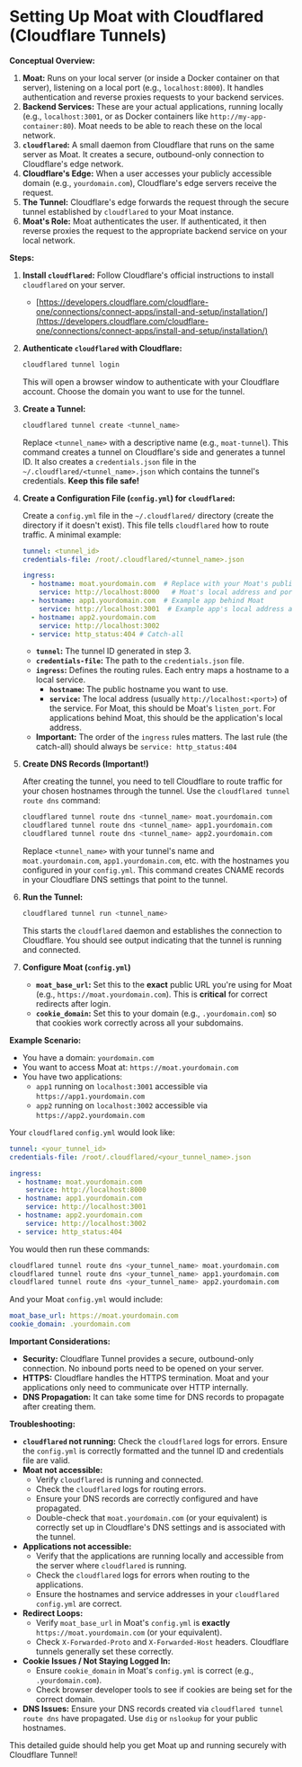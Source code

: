 # Setting Up Moat with Cloudflared (Cloudflare Tunnels)

**Conceptual Overview:**

1.  **Moat:** Runs on your local server (or inside a Docker container on that server), listening on a local port (e.g., `localhost:8000`). It handles authentication and reverse proxies requests to your backend services.
2.  **Backend Services:** These are your actual applications, running locally (e.g., `localhost:3001`, or as Docker containers like `http://my-app-container:80`). Moat needs to be able to reach these on the local network.
3.  **`cloudflared`:** A small daemon from Cloudflare that runs on the same server as Moat. It creates a secure, outbound-only connection to Cloudflare's edge network.
4.  **Cloudflare's Edge:** When a user accesses your publicly accessible domain (e.g., `yourdomain.com`), Cloudflare's edge servers receive the request.
5.  **The Tunnel:** Cloudflare's edge forwards the request through the secure tunnel established by `cloudflared` to your Moat instance.
6.  **Moat's Role:** Moat authenticates the user. If authenticated, it then reverse proxies the request to the appropriate backend service on your local network.

**Steps:**

1.  **Install `cloudflared`:** Follow Cloudflare's official instructions to install `cloudflared` on your server.

    *   [https://developers.cloudflare.com/cloudflare-one/connections/connect-apps/install-and-setup/installation/](https://developers.cloudflare.com/cloudflare-one/connections/connect-apps/install-and-setup/installation/)

2.  **Authenticate `cloudflared` with Cloudflare:**

    ```bash
    cloudflared tunnel login
    ```

    This will open a browser window to authenticate with your Cloudflare account.  Choose the domain you want to use for the tunnel.

3.  **Create a Tunnel:**

    ```bash
    cloudflared tunnel create <tunnel_name>
    ```

    Replace `<tunnel_name>` with a descriptive name (e.g., `moat-tunnel`).  This command creates a tunnel on Cloudflare's side and generates a tunnel ID.  It also creates a `credentials.json` file in the `~/.cloudflared/<tunnel_name>.json` which contains the tunnel's credentials.  **Keep this file safe!**

4.  **Create a Configuration File (`config.yml`) for `cloudflared`:**

    Create a `config.yml` file in the `~/.cloudflared/` directory (create the directory if it doesn't exist).  This file tells `cloudflared` how to route traffic.  A minimal example:

    ```yaml
    tunnel: <tunnel_id>
    credentials-file: /root/.cloudflared/<tunnel_name>.json

    ingress:
      - hostname: moat.yourdomain.com  # Replace with your Moat's public hostname
        service: http://localhost:8000   # Moat's local address and port
      - hostname: app1.yourdomain.com  # Example app behind Moat
        service: http://localhost:3001  # Example app's local address and port
      - hostname: app2.yourdomain.com
        service: http://localhost:3002
      - service: http_status:404 # Catch-all

    ```

    *   **`tunnel`:**  The tunnel ID generated in step 3.
    *   **`credentials-file`:**  The path to the `credentials.json` file.
    *   **`ingress`:**  Defines the routing rules.  Each entry maps a hostname to a local service.
        *   **`hostname`:** The public hostname you want to use.
        *   **`service`:**  The local address (usually `http://localhost:<port>`) of the service.  For Moat, this should be Moat's `listen_port`.  For applications behind Moat, this should be the application's local address.
    *   **Important:** The order of the `ingress` rules matters. The last rule (the catch-all) should always be `service: http_status:404`

5.  **Create DNS Records (Important!)**

    After creating the tunnel, you need to tell Cloudflare to route traffic for your chosen hostnames through the tunnel.  Use the `cloudflared tunnel route dns` command:

    ```bash
    cloudflared tunnel route dns <tunnel_name> moat.yourdomain.com
    cloudflared tunnel route dns <tunnel_name> app1.yourdomain.com
    cloudflared tunnel route dns <tunnel_name> app2.yourdomain.com
    ```

    Replace `<tunnel_name>` with your tunnel's name and `moat.yourdomain.com`, `app1.yourdomain.com`, etc. with the hostnames you configured in your `config.yml`.  This command creates CNAME records in your Cloudflare DNS settings that point to the tunnel.

6.  **Run the Tunnel:**

    ```bash
    cloudflared tunnel run <tunnel_name>
    ```

    This starts the `cloudflared` daemon and establishes the connection to Cloudflare.  You should see output indicating that the tunnel is running and connected.

7.  **Configure Moat (`config.yml`)**

    *   **`moat_base_url`:** Set this to the **exact** public URL you're using for Moat (e.g., `https://moat.yourdomain.com`). This is **critical** for correct redirects after login.
    *   **`cookie_domain`:**  Set this to your domain (e.g., `.yourdomain.com`) so that cookies work correctly across all your subdomains.

**Example Scenario:**

*   You have a domain: `yourdomain.com`
*   You want to access Moat at: `https://moat.yourdomain.com`
*   You have two applications:
    *   `app1` running on `localhost:3001` accessible via `https://app1.yourdomain.com`
    *   `app2` running on `localhost:3002` accessible via `https://app2.yourdomain.com`

Your `cloudflared` `config.yml` would look like:

```yaml
tunnel: <your_tunnel_id>
credentials-file: /root/.cloudflared/<your_tunnel_name>.json

ingress:
  - hostname: moat.yourdomain.com
    service: http://localhost:8000
  - hostname: app1.yourdomain.com
    service: http://localhost:3001
  - hostname: app2.yourdomain.com
    service: http://localhost:3002
  - service: http_status:404
```

You would then run these commands:

```bash
cloudflared tunnel route dns <your_tunnel_name> moat.yourdomain.com
cloudflared tunnel route dns <your_tunnel_name> app1.yourdomain.com
cloudflared tunnel route dns <your_tunnel_name> app2.yourdomain.com
```

And your Moat `config.yml` would include:

```yaml
moat_base_url: https://moat.yourdomain.com
cookie_domain: .yourdomain.com
```

**Important Considerations:**

*   **Security:** Cloudflare Tunnel provides a secure, outbound-only connection.  No inbound ports need to be opened on your server.
*   **HTTPS:** Cloudflare handles the HTTPS termination.  Moat and your applications only need to communicate over HTTP internally.
*   **DNS Propagation:**  It can take some time for DNS records to propagate after creating them.

**Troubleshooting:**

*   **`cloudflared` not running:** Check the `cloudflared` logs for errors. Ensure the `config.yml` is correctly formatted and the tunnel ID and credentials file are valid.
*   **Moat not accessible:**
    *   Verify `cloudflared` is running and connected.
    *   Check the `cloudflared` logs for routing errors.
    *   Ensure your DNS records are correctly configured and have propagated.
    *   Double-check that `moat.yourdomain.com` (or your equivalent) is correctly set up in Cloudflare's DNS settings and is associated with the tunnel.
*   **Applications not accessible:**
    *   Verify that the applications are running locally and accessible from the server where `cloudflared` is running.
    *   Check the `cloudflared` logs for errors when routing to the applications.
    *   Ensure the hostnames and service addresses in your `cloudflared` `config.yml` are correct.
*   **Redirect Loops:**
    *   Verify `moat_base_url` in Moat's `config.yml` is **exactly** `https://moat.yourdomain.com` (or your equivalent).
    *   Check `X-Forwarded-Proto` and `X-Forwarded-Host` headers. Cloudflare tunnels generally set these correctly.
*   **Cookie Issues / Not Staying Logged In:**
    *   Ensure `cookie_domain` in Moat's `config.yml` is correct (e.g., `.yourdomain.com`).
    *   Check browser developer tools to see if cookies are being set for the correct domain.
*   **DNS Issues:** Ensure your DNS records created via `cloudflared tunnel route dns` have propagated. Use `dig` or `nslookup` for your public hostnames.

This detailed guide should help you get Moat up and running securely with Cloudflare Tunnel!